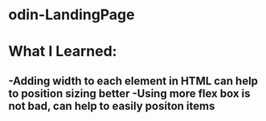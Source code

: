 # odin-LandingPage

# What I Learned:
-Adding width to each element in HTML can help to position sizing better
-Using more flex box is not bad, can help to easily positon items
-